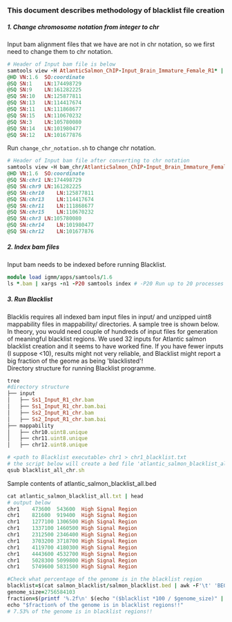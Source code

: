 ### This document describes methodology of blacklist file creation

##### 1. Change chromosome notation from integer to chr 
Input bam alignment files that we have are not in chr notation, so we first need to change them to chr notation.
```ruby
# Header of Input bam file is below
samtools view -H AtlanticSalmon_ChIP-Input_Brain_Immature_Female_R1* | head
@HD	VN:1.6	SO:coordinate
@SQ	SN:1	LN:174498729
@SQ	SN:9	LN:161282225
@SQ	SN:10	LN:125877811
@SQ	SN:13	LN:114417674
@SQ	SN:11	LN:111868677
@SQ	SN:15	LN:110670232
@SQ	SN:3	LN:105780080
@SQ	SN:14	LN:101980477
@SQ	SN:12	LN:101677876
```
Run `change_chr_notation.sh` to change chr notation.  

```ruby
# Header of Input bam file after converting to chr notation
samtools view -H bam_chr/AtlanticSalmon_ChIP-Input_Brain_Immature_Female_R1* | head
@HD	VN:1.6	SO:coordinate
@SQ	SN:chr1	LN:174498729
@SQ	SN:chr9	LN:161282225
@SQ	SN:chr10	LN:125877811
@SQ	SN:chr13	LN:114417674
@SQ	SN:chr11	LN:111868677
@SQ	SN:chr15	LN:110670232
@SQ	SN:chr3	LN:105780080
@SQ	SN:chr14	LN:101980477
@SQ	SN:chr12	LN:101677876
```

##### 2. Index bam files 
Input bam needs to be indexed before running Blacklist.
```ruby
module load igmm/apps/samtools/1.6
ls *.bam | xargs -n1 -P20 samtools index # -P20 Run up to 20 processes at a time
```

##### 3. Run Blacklist 
Blacklis requires all indexed bam input files in input/ and unzipped uint8 mappability files in mappability/ directories. A sample tree is shown below.
In theory, you would need couple of hundreds of input files for generation of meaningful blacklist regions. We used 32 inputs for Atlantic salmon blacklist creation and it seems to have worked fine. If you have fewer inputs (I suppose <10), results might not very reliable, and Blacklist might report a big fraction of the geome as being 'blacklisted'! 
\
Directory structure for running Blacklist programme.

```ruby
tree
#directory structure
├── input
│   ├── Ss1_Input_R1_chr.bam
│   ├── Ss1_Input_R1_chr.bam.bai
│   ├── Ss2_Input_R1_chr.bam
│   ├── Ss2_Input_R1_chr.bam.bai
├── mappability
│   ├── chr10.uint8.unique
│   ├── chr11.uint8.unique
│   ├── chr12.uint8.unique
```

```ruby
# <path to Blacklist executable> chr1 > chr1_blacklist.txt
# the script below will create a bed file 'atlantic_salmon_blacklist_all.bed' & append all blacklist regions for each chromosome onto it.
qsub blacklist_all_chr.sh
```
Sample contents of atlantic_salmon_blacklist_all.bed
```ruby
cat atlantic_salmon_blacklist_all.txt | head
# output below
chr1	473600	543600	High Signal Region
chr1	821600	919400	High Signal Region
chr1	1277100	1306500	High Signal Region
chr1	1337100	1460500	High Signal Region
chr1	2312500	2346400	High Signal Region
chr1	3703200	3718700	High Signal Region
chr1	4119700	4180300	High Signal Region
chr1	4443600	4532700	High Signal Region
chr1	5028300	5099800	High Signal Region
chr1	5749600	5831500	High Signal Region

```
```ruby
#Check what percentage of the genome is in the blacklist region
blacklist=$(cat salmon_blacklist/salmon_blacklist.bed | awk -F'\t' 'BEGIN{SUM=0}{ SUM+=$3-$2 }END{print SUM}')
genome_size=2756584103
fraction=$(printf '%.2f\n' $(echo "($blacklist *100 / $genome_size)" | bc -l))
echo "$fraction% of the genome is in blacklist regions!!"
# 7.53% of the genome is in blacklist regions!!
```
